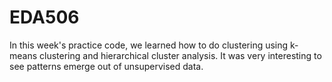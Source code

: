 # EDA506

In this week's practice code, we learned how to do clustering using k-means clustering and hierarchical cluster analysis.
It was very interesting to see patterns emerge out of unsupervised data.
